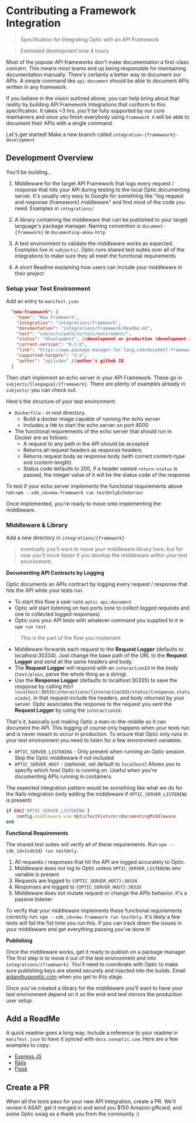 # Contributing a Framework Integration
> Specification for Integrating Optic with an API Framework 

> Estimated development time 4 hours

Most of the popular API frameworks don't make documentation a first-class concern. This means most teams end up being responsible for maintaining documentation manually. There's certainly a better way to document our APIs. A simple command like `api:document` should be able to document APIs written in any framework. 
 
If you believe in the vision outlined above, you can help bring about that reality by building API Framework Integrations that conform to this specification. It takes <3 hrs, you'll be fully supported by our core maintainers and once you finish everybody using `Framework X` will be able to document their APIs with a single command. 

Let's get started! Make a new branch called `integration-{framewoork}-development`

## Development Overview

You'll be building...

1. Middleware for the target API Framework that logs every request / response that hits your API during testing to the local Optic documenting server. It's usually very easy to Google for something like "log request and response {framework} middleware" and find most of the code you need. Examples in `integrations/`

2. A library containing the middleware that can be published to your target language's package manager. Naming convention is `document-{framework}` ie `documenting-akka-http`

3. A test environment to validate the middleware works as expected. Examples live in `subjects/`. Optic runs shared test suites over all of the integrations to make sure they all meet the functional requirements 

4. A short Readme explaining how users can include your middleware in their project


### Setup your Test Environment 

Add an entry to `manifest.json`
```json
  "new-framework": {
    "name": "New Framework",
    "integration": "integrations/framework",
    "documentation": "integrations/framework/Readme.md",
    "test": "subjects/path/to/test/enviroment/", 
    "status": "development", //development or production (development is ignored by docs.useoptic.com)
    "current-version": "0.2.0",
    "link": "https://www.package-manager-for-lang.com/document-framework",
    "supported-targets": "4.x",
    "author": "opticdev" //author's github ID
  }
```


Then start implement an echo server in your API Framework. These go in `subjects/{langague}/{framework}`. There are plenty of examples already in `subjects/` you can check out. 

Here's the structure of your test environment:
 
-  `Dockerfile` - in root directory.
    - Build a docker image capable of running the echo server
    - Includes a `CMD` to start the echo server on port 4000
-  The functional requirements of the echo server that should run in Docker are as follows: 
    - A request to any path in the API should be accepted
    - Returns all request headers as response headers 
    - Returns request body as response body (with correct content-type and content-length)
    - Status code defaults to 200, if a header named `return-status` is passed, the integer value of it will be the status code of the response

To test if your echo server implements the functional requirements above run `npm --sdk_id=new-framework run testOnlyEchoServer` 

Once implemented, you're ready to move onto implementing the middleware. 

### Middleware & Library 

Add a new directory in `integrations/{framework}`
> eventually you'll want to move your middleware library here, but for now you'll move faster if you develop the middleware within your test environment. 

**Documenting API Contracts by Logging** 

Optic documents an APIs contract by logging every request / response that hits the API while your tests run. 
- To start this flow a user runs `optic api:document`
- Optic will start listening on two ports (one to collect logged requests and one to collected logged responses)
- Optic runs your API tests with whatever command you supplied to it ie `npm run test`

> This is the part of the flow you implement

- Middleware forwards each request to the **Request Logger** (defaults to localhost:30334). Just change the base path of the URL to the **Request Logger** and send all the same headers and body. 
- The **Request Logger** will respond with an `interactionId` in the body (`text/plain`, parse the whole thing as a string). 
- Use the **Response Logger** (defaults to localhost:30335) to save the response by calling `POST localhost:30335/interactions/{interactionId}/status/{response.statusCode}`. In that request include the headers, and body returned by your server. Optic associates the response to the request you sent the **Request Logger** by using the `interactionId`.

That's it, basically just making Optic a man-in-the-middle so it can document the API. This logging of course only happens when your tests run and is never meant to occur in production. To ensure that Optic only runs in your test environment you need to listen for a few environment variables: 

- `OPTIC_SERVER_LISTENING` - Only present when running an Optic session. Skip the Optic middleware if not included
- `OPTIC_SERVER_HOST` - (optional, set default to `localhost`) Allows you to specify which host Optic is running on. Useful when you're documenting APIs running in containers.

The expected integration pattern would be something like what we do for the Rails integration (only adding the middleware if `OPTIC_SERVER_LISTENING` is present)
```ruby
if ENV['OPTIC_SERVER_LISTENING']
    config.middleware.use OpticTestFixture::DocumentingMiddleware
end
```

**Functional Requirements** 

The shared test suites will verify all of these requirements. Run `npm --sdk_id={sdkId} run testOnly`. 

1. All requests / responses that hit the API are logged accurately to Optic.
2. Middleware does not log to Optic unless `OPTIC_SERVER_LISTENING` env variable is present 
3. Requests are logged to `{OPTIC_SERVER_HOST}:30334`
4. Responses are logged to `{OPTIC_SERVER_HOST}:30335`
5. Middleware does not mutate request or change the APIs behavior. It's a passive listener 

To verify that your middleware implements these functional requirements correctly run: `npm --sdk_id=new-framework run testOnly`. It's likely a few tests will fail the fist time you run this. If you can track down the issues in your middleware and get everything passing you've done it!

**Publishing**

Once the middleware works, get it ready to publish on a package manager. The first step is to move it out of the test environment and into `integrations/{framework}`. You'll need to coordinate with Optic to make sure publishing keys are stored securely and injected into the builds. Email aidan@useoptic.com when you get to this stage. 

Once you've created a library for the middleware you'll want to have your test environment depend on it so the end-end test mirrors the production user setup.

## Add a ReadMe
A quick readme goes a long way. Include a reference to your readme in `manifest.json` to have it synced with `docs.useoptic.com`. Here are a few examples to copy: 
- [Express JS](/integrations/node-express/Readme.md)  
- [Rails](/integrations/ruby-rack/README.md)  
- [Flask](/integrations/python-flask/README.md)  


## Create a PR
When all the tests pass for your new API Integration, create a PR. We'll review it ASAP, get it merged in and send you $150 Amazon giftcard, and some Optic swag as a thank you from the community :)  
